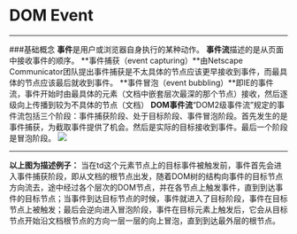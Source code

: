 # DOM Event


---


###基础概念
**事件**是用户或浏览器自身执行的某种动作。
**事件流**描述的是从页面中接收事件的顺序。
**事件捕获（event capturing）**由Netscape Communicator团队提出事件捕获是不太具体的节点应该更早接收到事件，而最具体的节点应该最后就收到事件。
**事件冒泡（event bubbling）**即IE的事件流，事件开始时由最具体的元素（文档中嵌套层次最深的那个节点）接收，然后逐级向上传播到较为不具体的节点（文档）
**DOM事件流**“DOM2级事件流”规定的事件流包括三个阶段：事件捕获阶段、处于目标阶段、事件冒泡阶段。首先发生的是事件捕获，为截取事件提供了机会。然后是实际的目标接收到事件。最后一个阶段是冒泡阶段。
![ ][1]


  [1]: http://jbcdn2.b0.upaiyun.com/2013/12/eventflow.png
  

---
**以上图为描述例子：** 当在td这个元素节点上的目标事件被触发前，事件首先会进入事件捕获阶段，即从文档的根节点出发，随着DOM树的结构向事件的目标节点方向流去，途中经过各个层次的DOM节点，并在各节点上触发事件，直到到达事件的目标节点；当事件到达目标节点的时候，事件就进入了目标阶段，事件在目标节点上被触发；最后会逆向进入冒泡阶段，事件在目标元素上触发后，它会从目标节点开始沿文档根节点的方向一层一层的向上冒泡，直到到达最外层的根节点。